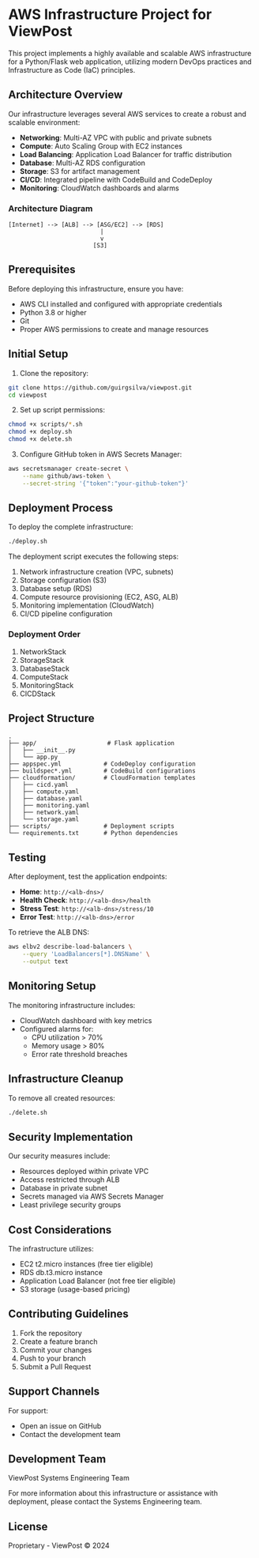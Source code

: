 # AWS Infrastructure Project for ViewPost

This project implements a highly available and scalable AWS infrastructure for a Python/Flask web application, utilizing modern DevOps practices and Infrastructure as Code (IaC) principles.

## Architecture Overview

Our infrastructure leverages several AWS services to create a robust and scalable environment:

- **Networking**: Multi-AZ VPC with public and private subnets
- **Compute**: Auto Scaling Group with EC2 instances
- **Load Balancing**: Application Load Balancer for traffic distribution
- **Database**: Multi-AZ RDS configuration
- **Storage**: S3 for artifact management
- **CI/CD**: Integrated pipeline with CodeBuild and CodeDeploy
- **Monitoring**: CloudWatch dashboards and alarms

### Architecture Diagram

```
[Internet] --> [ALB] --> [ASG/EC2] --> [RDS]
                          |
                          v
                        [S3]
```

## Prerequisites

Before deploying this infrastructure, ensure you have:

- AWS CLI installed and configured with appropriate credentials
- Python 3.8 or higher
- Git
- Proper AWS permissions to create and manage resources

## Initial Setup

1. Clone the repository:
```bash
git clone https://github.com/guirgsilva/viewpost.git
cd viewpost
```

2. Set up script permissions:
```bash
chmod +x scripts/*.sh
chmod +x deploy.sh
chmod +x delete.sh
```

3. Configure GitHub token in AWS Secrets Manager:
```bash
aws secretsmanager create-secret \
    --name github/aws-token \
    --secret-string '{"token":"your-github-token"}'
```

## Deployment Process

To deploy the complete infrastructure:

```bash
./deploy.sh
```

The deployment script executes the following steps:
1. Network infrastructure creation (VPC, subnets)
2. Storage configuration (S3)
3. Database setup (RDS)
4. Compute resource provisioning (EC2, ASG, ALB)
5. Monitoring implementation (CloudWatch)
6. CI/CD pipeline configuration

### Deployment Order

1. NetworkStack
2. StorageStack
3. DatabaseStack
4. ComputeStack
5. MonitoringStack
6. CICDStack

## Project Structure

```
.
├── app/                    # Flask application
│   ├── __init__.py
│   └── app.py
├── appspec.yml            # CodeDeploy configuration
├── buildspec*.yml         # CodeBuild configurations
├── cloudformation/        # CloudFormation templates
│   ├── cicd.yaml
│   ├── compute.yaml
│   ├── database.yaml
│   ├── monitoring.yaml
│   ├── network.yaml
│   └── storage.yaml
├── scripts/               # Deployment scripts
└── requirements.txt       # Python dependencies
```

## Testing

After deployment, test the application endpoints:

- **Home**: `http://<alb-dns>/`
- **Health Check**: `http://<alb-dns>/health`
- **Stress Test**: `http://<alb-dns>/stress/10`
- **Error Test**: `http://<alb-dns>/error`

To retrieve the ALB DNS:
```bash
aws elbv2 describe-load-balancers \
    --query 'LoadBalancers[*].DNSName' \
    --output text
```

## Monitoring Setup

The monitoring infrastructure includes:
- CloudWatch dashboard with key metrics
- Configured alarms for:
  - CPU utilization > 70%
  - Memory usage > 80%
  - Error rate threshold breaches

## Infrastructure Cleanup

To remove all created resources:

```bash
./delete.sh
```

## Security Implementation

Our security measures include:
- Resources deployed within private VPC
- Access restricted through ALB
- Database in private subnet
- Secrets managed via AWS Secrets Manager
- Least privilege security groups

## Cost Considerations

The infrastructure utilizes:
- EC2 t2.micro instances (free tier eligible)
- RDS db.t3.micro instance
- Application Load Balancer (not free tier eligible)
- S3 storage (usage-based pricing)

## Contributing Guidelines

1. Fork the repository
2. Create a feature branch
3. Commit your changes
4. Push to your branch
5. Submit a Pull Request

## Support Channels

For support:
- Open an issue on GitHub
- Contact the development team

## Development Team

ViewPost Systems Engineering Team

For more information about this infrastructure or assistance with deployment, please contact the Systems Engineering team.

## License

Proprietary - ViewPost © 2024